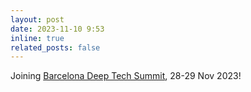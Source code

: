 ```yaml
---
layout: post
date: 2023-11-10 9:53
inline: true
related_posts: false
---
```


Joining [Barcelona Deep Tech Summit](https://barcelonadeeptechsummit.com/), 28-29 Nov 2023!
